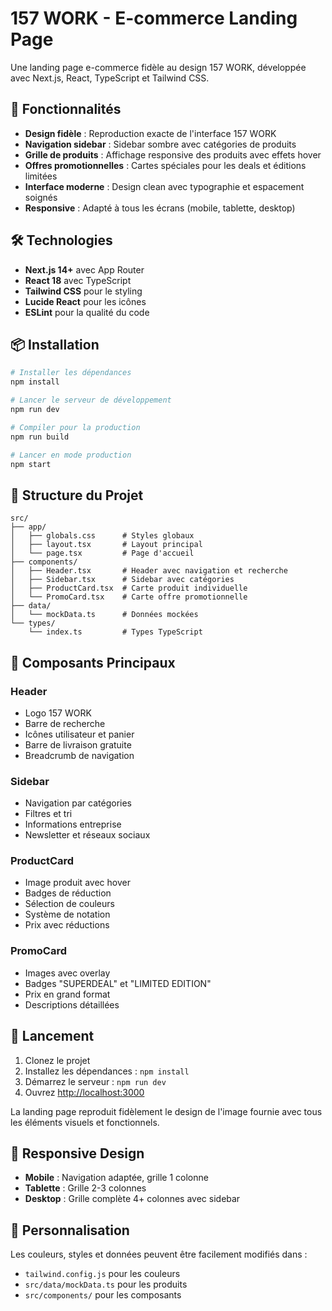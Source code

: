 # 157 WORK - E-commerce Landing Page

Une landing page e-commerce fidèle au design 157 WORK, développée avec Next.js, React, TypeScript et Tailwind CSS.

## 🚀 Fonctionnalités

- **Design fidèle** : Reproduction exacte de l'interface 157 WORK
- **Navigation sidebar** : Sidebar sombre avec catégories de produits
- **Grille de produits** : Affichage responsive des produits avec effets hover
- **Offres promotionnelles** : Cartes spéciales pour les deals et éditions limitées
- **Interface moderne** : Design clean avec typographie et espacement soignés
- **Responsive** : Adapté à tous les écrans (mobile, tablette, desktop)

## 🛠️ Technologies

- **Next.js 14+** avec App Router
- **React 18** avec TypeScript
- **Tailwind CSS** pour le styling
- **Lucide React** pour les icônes
- **ESLint** pour la qualité du code

## 📦 Installation

```bash
# Installer les dépendances
npm install

# Lancer le serveur de développement
npm run dev

# Compiler pour la production
npm run build

# Lancer en mode production
npm start
```

## 🎨 Structure du Projet

```
src/
├── app/
│   ├── globals.css      # Styles globaux
│   ├── layout.tsx       # Layout principal
│   └── page.tsx         # Page d'accueil
├── components/
│   ├── Header.tsx       # Header avec navigation et recherche
│   ├── Sidebar.tsx      # Sidebar avec catégories
│   ├── ProductCard.tsx  # Carte produit individuelle
│   └── PromoCard.tsx    # Carte offre promotionnelle
├── data/
│   └── mockData.ts      # Données mockées
└── types/
    └── index.ts         # Types TypeScript
```

## 🎯 Composants Principaux

### Header
- Logo 157 WORK
- Barre de recherche
- Icônes utilisateur et panier
- Barre de livraison gratuite
- Breadcrumb de navigation

### Sidebar
- Navigation par catégories
- Filtres et tri
- Informations entreprise
- Newsletter et réseaux sociaux

### ProductCard
- Image produit avec hover
- Badges de réduction
- Sélection de couleurs
- Système de notation
- Prix avec réductions

### PromoCard
- Images avec overlay
- Badges "SUPERDEAL" et "LIMITED EDITION"
- Prix en grand format
- Descriptions détaillées

## 🚀 Lancement

1. Clonez le projet
2. Installez les dépendances : `npm install`
3. Démarrez le serveur : `npm run dev`
4. Ouvrez [http://localhost:3000](http://localhost:3000)

La landing page reproduit fidèlement le design de l'image fournie avec tous les éléments visuels et fonctionnels.

## 📱 Responsive Design

- **Mobile** : Navigation adaptée, grille 1 colonne
- **Tablette** : Grille 2-3 colonnes
- **Desktop** : Grille complète 4+ colonnes avec sidebar

## 🎨 Personnalisation

Les couleurs, styles et données peuvent être facilement modifiés dans :
- `tailwind.config.js` pour les couleurs
- `src/data/mockData.ts` pour les produits
- `src/components/` pour les composants

